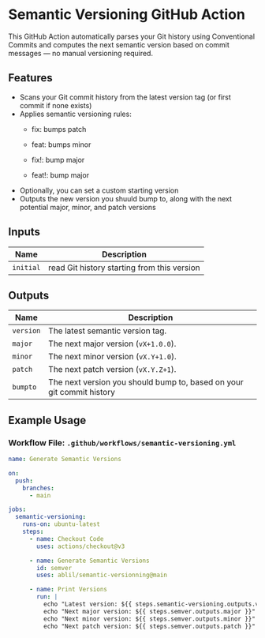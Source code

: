 # Semantic Versioning GitHub Action

This GitHub Action automatically parses your Git history using Conventional Commits and computes the next semantic version based on commit messages — no manual versioning required.

## Features
- Scans your Git commit history from the latest version tag (or first commit if none exists)
- Applies semantic versioning rules:
    - fix: bumps patch
    - feat: bumps minor

    - fix!: bump major
    - feat!: bump major
- Optionally, you can set a custom starting version
- Outputs the new version you shuuld bump to, along with the next potential major, minor, and patch versions

## Inputs

| Name      | Description                          |
|-----------|--------------------------------------|
| `initial` | read Git history starting from this version |

## Outputs

| Name      | Description                          |
|-----------|--------------------------------------|
| `version` | The latest semantic version tag.     |
| `major`   | The next major version (`vX+1.0.0`). |
| `minor`   | The next minor version (`vX.Y+1.0`). |
| `patch`   | The next patch version (`vX.Y.Z+1`). |
| `bumpto`  | The next version you should bump to, based on your git commit history |

## Example Usage

### Workflow File: `.github/workflows/semantic-versioning.yml`

```yaml
name: Generate Semantic Versions

on:
  push:
    branches:
      - main

jobs:
  semantic-versioning:
    runs-on: ubuntu-latest
    steps:
      - name: Checkout Code
        uses: actions/checkout@v3

      - name: Generate Semantic Versions
        id: semver
        uses: ablil/semantic-versionning@main

      - name: Print Versions
        run: |
          echo "Latest version: ${{ steps.semantic-versioning.outputs.version }}"
          echo "Next major version: ${{ steps.semver.outputs.major }}"
          echo "Next minor version: ${{ steps.semver.outputs.minor }}"
          echo "Next patch version: ${{ steps.semver.outputs.patch }}"
```
